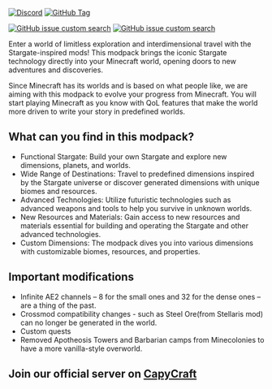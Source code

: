 [![Discord](https://img.shields.io/discord/1221428346118733864?style=for-the-badge&logo=discord&label=Discord)](https://discord.gg/exV9JXJdEn) [![GitHub Tag](https://img.shields.io/github/v/tag/Nightw4re/universum?style=for-the-badge&logo=curseforge&label=Version)](https://www.curseforge.com/minecraft/modpacks/universum)

[![GitHub issue custom search](https://img.shields.io/github/issues-search?query=repo%3ANightw4re%2Funiversum%20state%3Aopen%20-label%3Aidle%20label%3Abug&style=for-the-badge&label=Bugs&color=orange)](https://github.com/Nightw4re/universum/issues)
[![GitHub issue custom search](https://img.shields.io/github/issues-search?query=repo%3ANightw4re%2Funiversum%20state%3Aopen%20-label%3Aidle%20label%3Aenhancement&style=for-the-badge&label=Requests)](https://github.com/Nightw4re/universum/issues)

Enter a world of limitless exploration and interdimensional travel with the Stargate-inspired mods! This modpack brings the iconic Stargate technology directly into your Minecraft world, opening doors to new adventures and discoveries.

Since Minecraft has its worlds and is based on what people like, we are aiming with this modpack to evolve your progress from Minecraft. You will start playing Minecraft as you know with QoL features that make the world more driven to write your story in predefined worlds.

## What can you find in this modpack?

*   Functional Stargate: Build your own Stargate and explore new dimensions, planets, and worlds.
*   Wide Range of Destinations: Travel to predefined dimensions inspired by the Stargate universe or discover generated dimensions with unique biomes and resources.
*   Advanced Technologies: Utilize futuristic technologies such as advanced weapons and tools to help you survive in unknown worlds.
*   New Resources and Materials: Gain access to new resources and materials essential for building and operating the Stargate and other advanced technologies.
*   Custom Dimensions: The modpack dives you into various dimensions with customizable biomes, resources, and properties.

## Important modifications

*   Infinite AE2 channels – 8 for the small ones and 32 for the dense ones – are a thing of the past.
*   Crossmod compatibility changes - such as Steel Ore(from Stellaris mod) can no longer be generated in the world.
*   Custom quests
*   Removed Apotheosis Towers and Barbarian camps from Minecolonies to have a more vanilla-style overworld.

## Join our official server on [CapyCraft](https://discord.gg/exV9JXJdEn)
